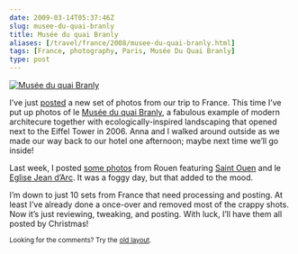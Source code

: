 ```yaml
--- 
date: 2009-03-14T05:37:46Z
slug: musee-du-quai-branly
title: Musée du quai Branly
aliases: [/travel/france/2008/musee-du-quai-branly.html]
tags: [France, photography, Paris, Musée Du Quai Branly]
type: post
---
```


<a href="https://www.flickr.com/photos/theory/sets/72157615217912698/"><img src="https://farm4.static.flickr.com/3653/3352365419_b20debecd3.jpg" alt="Musée du quai Branly" class="center" /></a>

<p>I’ve just <a href="https://www.flickr.com/photos/theory/sets/72157615217912698/" title="Musée du quai Branly">posted</a>
a new set of photos from our trip to
France. This time I’ve put up photos of le
<a href="http://www.quaibranly.fr/">Musée du quai Branly</a>, a fabulous example
of modern architecure together with ecologically-inspired landscaping that
opened next to the Eiffel Tower in 2006. Anna and I walked around outside as
we made our way back to our hotel one afternoon; maybe next time we’ll go
inside!</p>

<p>Last week, I posted <a href="https://www.flickr.com/photos/theory/sets/72157614752983549/" title="Saint Ouen, Eglise Jean d’Arc">some photos</a> from Rouen featuring
<a href="https://en.wikipedia.org/wiki/Abbey_of_Saint-Ouen" title="Wikipedia: “Church of St. Ouen, Rouen”">Saint Ouen</a> and le
<a href="http://www.cathedrale-rouen.net/patrimoine/visites/stejda.htm">Eglise Jean d’Arc</a>. It was a foggy day, but that added to the mood.</p>

<p>I’m down to just 10 sets from France that need processing and posting. At
least I’ve already done a once-over and removed most of the crappy shots. Now
it’s just reviewing, tweaking, and posting. With luck, I’ll have them all posted
by Christmas!</p>

<p class="past"><small>Looking for the comments? Try the <a rel="nofollow" href="//past.justatheory.com/travel/france/2008/musee-du-quai-branly.html">old layout</a>.</small></p>
